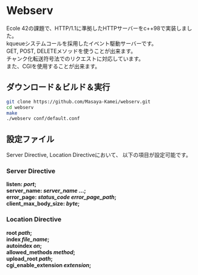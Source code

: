 # Webserv
Ecole 42の課題で、HTTP/1.1に準拠したHTTPサーバーをc++98で実装しました。  
kqueueシステムコールを採用したイベント駆動サーバーです。  
GET, POST, DELETEメソッドを使うことが出来ます。  
チャンク化転送符号法でのリクエストに対応しています。  
また、CGIを使用することが出来ます。  

## ダウンロード＆ビルド＆実行
```sh
git clone https://github.com/Masaya-Kamei/webserv.git
cd webserv
make
./webserv conf/default.conf
```

## 設定ファイル
Server Directive, Location Directiveにおいて、
以下の項目が設定可能です。
### Server Directive
**listen: *port*;**  
**server_name: *server_name* ...;**  
**error_page: *status_code error_page_path*;**  
**client_max_body_size: *byte*;**  

### Location Directive
**root *path*;**  
**index *file_name*;**  
**autoindex *on*;**  
**allowed_methods *method*;**  
**upload_root *path*;**  
**cgi_enable_extension *extension*;**  
